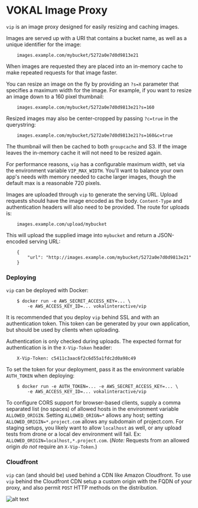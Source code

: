 VOKAL Image Proxy
===========

`vip` is an image proxy designed for easily resizing and caching images.

Images are served up with a URI that contains a bucket name, as well as a 
unique identifier for the image:
        
        images.example.com/mybucket/5272a0e7d0d9813e21

When images are requested they are placed into an in-memory cache to make repeated
requests for that image faster.

You can resize an image on the fly by providing an `?s=X` parameter that specifies
a maximum width for the image. For example, if you want to resize an image down to a 160 pixel thumbnail:
        
        images.example.com/mybucket/5272a0e7d0d9813e21?s=160

Resized images may also be center-cropped by passing `?c=true` in the querystring:
        
        images.example.com/mybucket/5272a0e7d0d9813e21?s=160&c=true

The thumbnail will then be cached to both `groupcache` and S3. If the image leaves
the in-memory cache it will not need to be resized again.

For performance reasons, `vip` has a configurable maximum width, set via the environment
variable `VIP_MAX_WIDTH`. You'll want to balance your own app's needs with memory needed to
cache larger images, though the default max is a reasonable 720 pixels.

Images are uploaded through `vip` to generate the serving URL. Upload requests should
have the image encoded as the body. `Content-Type` and authentication headers will also
need to be provided. The route for uploads is:

        images.example.com/upload/mybucket

This will upload the supplied image into `mybucket` and return a JSON-encoded serving URL:

        {
            "url": "http://images.example.com/mybucket/5272a0e7d0d9813e21"
        }

### Deploying

`vip` can be deployed with Docker:

        $ docker run -e AWS_SECRET_ACCESS_KEY=... \
            -e AWS_ACCESS_KEY_ID=... vokalinteractive/vip

It is recommended that you deploy `vip` behind SSL and with an authentication token. This
token can be generated by your own application, but should be used by clients when uploading.

Authentication is only checked during uploads. The expected format for authentication is in the
`X-Vip-Token` header:

        X-Vip-Token: c5411c3aac6f2c6d55a1fdc2d0a98c49

To set the token for your deployment, pass it as the environment variable `AUTH_TOKEN` when deploying:

        $ docker run -e AUTH_TOKEN=... -e AWS_SECRET_ACCESS_KEY=... \
            -e AWS_ACCESS_KEY_ID=... vokalinteractive/vip

To configure CORS support for browser-based clients, supply a comma separated list (no spaces) of allowed hosts in the environment variable `ALLOWED_ORIGIN`. Setting `ALLOWED_ORIGN=*` allows any host; setting `ALLOWED_ORIGIN=*.project.com` allows any subdomain of project.com. For staging setups, you likely want to allow `localhost` as well, or any upload tests from drone or a local dev environment will fail. Ex: `ALLOWED_ORIGIN=localhost,*.project.com`. (_Note:_ Requests from an allowed origin _do not_ require an `X-Vip-Token`.)

### Cloudfront

`vip` can (and should be) used behind a CDN like Amazon Cloudfront. To use `vip` behind the 
Cloudfront CDN setup a custom origin with the FQDN of your proxy, and also permit `POST` HTTP 
methods on the distribution.

![alt text](https://images.vokalinteractive.com/vokalvip/c528c0a28a980402a236267e60009422?s=650 "VIP was here")

